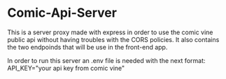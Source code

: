 # Comic-Api-Server

This is a server proxy made with express in order to use the comic vine public api without having troubles with the CORS policies.
It also contains the two endpoinds that will be use in the front-end app.

In order to run this server an .env file is needed with the next format:
API_KEY="your api key from comic vine"
